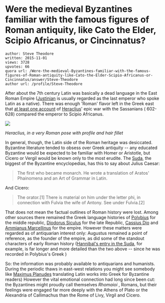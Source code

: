 # Were the medieval Byzantines familiar with the famous figures of Roman antiquity, like Cato the Elder, Scipio Africanus, or Cincinnatus?

	author: Steve Theodore
	written: 2015-11-01
	views: 3728
	upvotes: 66
	quora url: /Were-the-medieval-Byzantines-familiar-with-the-famous-figures-of-Roman-antiquity-like-Cato-the-Elder-Scipio-Africanus-or-Cincinnatus/answer/Steve-Theodore
	author url: /profile/Steve-Theodore


After about the 7th century Latin was basically a dead language in the East Roman Empire ([Justinian](https://en.wikipedia.org/wiki/Justinian_I) is usually regarded as the last emperor who spoke Latin as a native). There was enough 'Roman' flavor left in the Greek east that [at least one account](https://en.wikipedia.org/wiki/Theophylact_Simocatta) of [Heraclius](https://en.wikipedia.org/wiki/Heraclius)' epic war with the Sassanians ( 602-628) compared the emperor to Scipio Africanus. 



![](https://qph.fs.quoracdn.net/main-qimg-ef6e86eb7418c35ce0038aafbc93e36d-c)

_Heraclius, in a very Roman pose with profile and hair fillet_ 

In general, though, the Latin side of the Roman heritage was desiccated. Byzantine literature tended to obsess over Greek antiquity -- any educated Byzantine would be expected to be familiar with Homer or Aristotle, but Cicero or Vergil would be known only to the most erudite. The [Suda](http://www.stoa.org/sol/), the biggest of the Byzantine encyclopedias, has this to say about Julius Caesar:



> The first who became monarch. He wrote a translation of Aratos' Phainomena and an Art of Grammar in Latin.


And Cicero:



> The orator.[1] There is material on him under the letter phi, in connection with Fulvia the wife of Antony. See under Fulvia.[2]


That does not mean the factual outlines of Roman history were lost. Among other sources there remained the Greek language histories of [Polybius](https://en.wikipedia.org/wiki/Polybius) for the middle republic, [Diodorus Siculus](https://en.wikipedia.org/wiki/Diodorus_Siculus) for the late Republic, [Cassius Dio](https://en.wikipedia.org/wiki/Cassius_Dio) and [Ammianus Marcellinus](https://en.wikipedia.org/wiki/Ammianus_Marcellinus) for the empire. However these matters were regarded as of antiquarian interest only: Augustus remained a point of reference, as the founder of the empire, as did some of the standout characters of early Roman history ([Hannibal's entry in the Suda](http://www.stoa.org/sol-bin//search.pl?login=&enlogin=&db=REAL&field=adlerhw_gr&searchstr=alpha,2452), for example, is far longer and more detailed than the two above -- since he was recorded in Polybius's Greek ) 

So: the information was probably available to antiquarians and humanists. During the periodic thaws in east-west relations you might see somebody like [Maximus Planudes](https://en.wikipedia.org/wiki/Maximus_Planudes) translating Latin works into Greek for Byzantine readers) However the vital emotional connection had long since been cut: the Byzantines might proudly call themselves _Rhomaioi_ , Romans, but their feelings were engaged far more deeply with the Athens of Plato or the Alexandria of Callimachus than the Rome of Livy, Virgil and Cicero.

